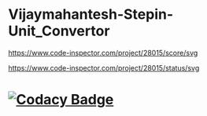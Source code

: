 # Vijaymahantesh-Stepin-Unit_Convertor

https://www.code-inspector.com/project/28015/score/svg

https://www.code-inspector.com/project/28015/status/svg

[![Codacy Badge](https://app.codacy.com/project/badge/Grade/a06d36d692e247a8865c9ee89fa95575)](https://www.codacy.com/gh/Vijay8055/Vijaymahantesh-Stepin-Unit_Convertor/dashboard?utm_source=github.com&amp;utm_medium=referral&amp;utm_content=Vijay8055/Vijaymahantesh-Stepin-Unit_Convertor&amp;utm_campaign=Badge_Grade)
=======
